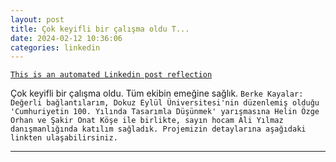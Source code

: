 ```yaml
---
layout: post
title: Çok keyifli bir çalışma oldu T...
date: 2024-02-12 10:36:06
categories: linkedin
---
```


[`This is an automated Linkedin post reflection`](https://www.linkedin.com/feed/update/urn:li:activity:7162756245676802048)

Çok keyifli bir çalışma oldu. Tüm ekibin emeğine sağlık.
```Berke Kayalar:```
```Değerli bağlantılarım, Dokuz Eylül Üniversitesi'nin düzenlemiş olduğu 'Cumhuriyetin 100. Yılında Tasarımla Düşünmek' yarışmasına Helin Özge Orhan ve Şakir Onat Köşe ile birlikte, sayın hocam Ali Yılmaz danışmanlığında katılım sağladık. Projemizin detaylarına aşağıdaki linkten ulaşabilirsiniz.```

<hr>


<div class="row mt-3 d-flex justify-content-center align-items-center">


</div>

